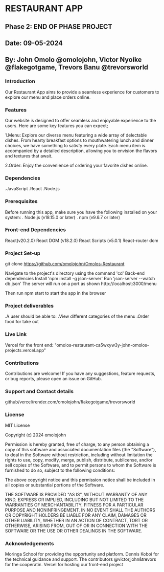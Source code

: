 # RESTAURANT APP

## Phase 2: END OF PHASE PROJECT

## Date: 09-05-2024

## By: John Omolo @omolojohn, Victor Nyoike @flakegotgame, Trevors Banu @trevorsworld

### Introduction
Our Restaurant App aims to provide a seamless experience for customers to explore our menu and place orders online.

### Features
Our website is designed to offer seamless and enjoyable experience to the users. Here are some key features you can expect;

  1.Menu: Explore our diverse menu featuring a wide array of delectable dishes. From hearty breakfast options to mouthwatering lunch and dinner choices, we have something to satisfy every plate. Each menu item is accompanied by a detailed description, allowing you to envision the flavors and textures that await.

  2.Order: Enjoy the convenience of ordering your favorite dishes online.
### Dependencies
 .JavaScript 
 .React 
 .Node.js

### Prerequisites
Before running this app, make sure you have the following installed on your system: . Node.js (v18.15.0 or later) . npm (v9.6.7 or later)

### Front-end Dependencies
React(v20.2.0) React DOM (v18.2.0) React Scripts (v5.0.1) React-router dom

### Project Set-up
git clone https://github.com/omolojohn/Omolos-Restaurant

Navigate to the project's directory using the command 'cd'
Back-end dependencies
Install 'npm install -g json-server' Run 'json-server --watch db.json' The server will run on a port as shown http://localhost:3000/menu

Then run npm start to start the app in the browser

### Project deliverables
.A user should be able to: .View different categories of the menu .Order food for take out

### Live Link
Vercel for the front end: "omolos-restaurant-ca5wxyw3y-john-omolos-projects.vercel.app"


### Contributions
Contributions are welcome! If you have any suggestions, feature requests, or bug reports, please open an issue on GitHub.

### Support and Contact details
github/vercel/render.com/omolojohn/flakegotgame/trevorsworld

### License
MIT License

Copyright (c) 2024 omolojohn

Permission is hereby granted, free of charge, to any person obtaining a copy of this software and associated documentation files (the "Software"), to deal in the Software without restriction, including without limitation the rights to use, copy, modify, merge, publish, distribute, sublicense, and/or sell copies of the Software, and to permit persons to whom the Software is furnished to do so, subject to the following conditions:

The above copyright notice and this permission notice shall be included in all copies or substantial portions of the Software.

THE SOFTWARE IS PROVIDED "AS IS", WITHOUT WARRANTY OF ANY KIND, EXPRESS OR IMPLIED, INCLUDING BUT NOT LIMITED TO THE WARRANTIES OF MERCHANTABILITY, FITNESS FOR A PARTICULAR PURPOSE AND NONINFRINGEMENT. IN NO EVENT SHALL THE AUTHORS OR COPYRIGHT HOLDERS BE LIABLE FOR ANY CLAIM, DAMAGES OR OTHER LIABILITY, WHETHER IN AN ACTION OF CONTRACT, TORT OR OTHERWISE, ARISING FROM, OUT OF OR IN CONNECTION WITH THE SOFTWARE OR THE USE OR OTHER DEALINGS IN THE SOFTWARE.

### Acknowledgements
Moringa School for providing the opportunity and platform.
Dennis Koboi for the technical guidance and support.
The contributors @victor,john&trevors for the cooperatin.
Vercel for hosting our front-end project